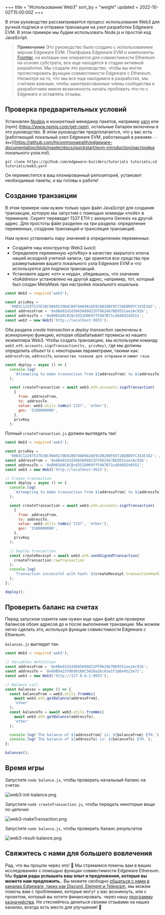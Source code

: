 +++
title = "Использование Web3"
sort_by = "weight"
updated = 2022-10-02T15:00:00Z
+++

В этом руководстве рассматривается процесс использования Web3 для ручной подписи и отправки транзакции на узел разработки Edgeware EVM. В этом примере мы будем использовать Node.js и простой код JavaScript.

> **Примечание** Это руководство было создано с использованием версии Edgeware EVM. Платформа Edgeware EVM и компоненты [Frontier](https://github.com/paritytech/frontier), на которые она опирается для совместимости Ethereum на основе субстрата, все еще находятся в стадии активной разработки. Мы создали это руководство, чтобы вы могли протестировать функции совместимости Edgeware с Ethereum. Несмотря на то, что мы все еще находимся в разработке, мы считаем важным, чтобы заинтересованные члены сообщества и разработчики имели возможность начать пробовать что-то с Edgeware и оставлять отзывы.

## Проверка предварительных условий

Установлен [Nodejs](https://nodejs.org/en/) и конкретный менеджер пакетов, например [yarn](https://classic.yarnpkg.com/en/docs/install/#mac-stable) или [npm] (https://www.npmjs.com/get-npm), остальные батареи включены в это руководство. В этом руководстве предполагается, что у вас есть [работающий локальный узел Edgeware EVM, работающий в режиме `--dev`](https://github.com/hicommonwealth/edgeware-documentation/blob/master/docs/quickstart/evm-introduction/настройка локального узла.md).

```
git clone https://github.com/edgeware-builders/tutorials tutorials;cd tutorials/web3;yarn
```

Он переместится в ваш клонированный репозиторий, установит необходимые пакеты, и вы готовы к работе!

## Создание транзакции

В этом примере нам нужен только один файл JavaScript для создания транзакции, которую мы запустим с помощью команды «node» в терминале. Скрипт переведет 1337 ETH с аккаунта Genesis на другой адрес. Для простоты файл разделен на три раздела: определение переменных, создание транзакций и трансляция транзакций.

Нам нужно установить пару значений в определениях переменных:

- Создайте наш конструктор Web3 \(`web3`\)
- Определите переменную «privKey» в качестве закрытого ключа нашей исходной учетной записи, где хранятся все средства при развертывании вашего локального узла Edgeware EVM и что используется для подписи транзакций.
- Установите адрес «от» и «куда», убедившись, что значение «toAddress» установлено на другой адрес, например, тот, который был создан MetaMask при настройке локального кошелька.

```javascript
const Web3 = require('web3');

const privKey =
  '99B3C12287537E38C90A9219D4CB074A89A16E9CDB20BF85728EBD97C343E342'; // Genesis private key
const addressFrom = '0x6Be02d1d3665660d22FF9624b7BE0551ee1Ac91b';
const addressTo = '0xB90168C8CBcd351D069ffFdA7B71cd846924d551';
const web3 = new Web3('http://localhost:9933');
```

Оба раздела _create transaction_ и _deploy transaction_ заключены в асинхронную функцию, которая обрабатывает промисы из нашего экземпляра Web3. Чтобы создать транзакцию, мы используем команду `web3.eth.accounts.signTransaction(tx, privKey)`, где мы должны определить объект tx с некоторыми параметрами, такими как: `addressFrom`, `addressTo`, `количество токенов для отправки` и `лимит газа`.

```javascript
const deploy = async () => {
  console.log(
    `Attempting to make transaction from ${addressFrom} to ${addressTo}`
  );

  const createTransaction = await web3.eth.accounts.signTransaction(
    {
      from: addressFrom,
      to: addressTo,
      value: web3.utils.toWei('1337', 'ether'),
      gas: '2100000000',
    },
    privKey
  );
```

Полный `createTransaction.js` должен выглядеть так!

```javascript
const Web3 = require('web3');

const privKey =
  '99B3C12287537E38C90A9219D4CB074A89A16E9CDB20BF85728EBD97C343E342'; // Genesis private key
const addressFrom = '0x6Be02d1d3665660d22FF9624b7BE0551ee1Ac91b';
const addressTo = '0xB90168C8CBcd351D069ffFdA7B71cd846924d551';
const web3 = new Web3('http://localhost:9933');

// Create transaction
const deploy = async () => {
  console.log(
    `Attempting to make transaction from ${addressFrom} to ${addressTo}`
  );

  const createTransaction = await web3.eth.accounts.signTransaction(
    {
      from: addressFrom,
      to: addressTo,
      value: web3.utils.toWei('1337', 'ether'),
      gas: '2100000000',
    },
    privKey
  );

  // Deploy transaction
  const createReceipt = await web3.eth.sendSignedTransaction(
    createTransaction.rawTransaction
  );
  console.log(
    `Transaction successful with hash: ${createReceipt.transactionHash}`
  );
};

deploy();
```

## Проверить баланс на счетах

Перед запуском скрипта нам нужен еще один файл для проверки балансов обоих адресов до и после выполнения транзакции. Мы можем легко сделать это, используя функции совместимости Edgeware с Ethereum.

`balances.js` выглядит так:

```javascript
const Web3 = require('web3');

// Variables definition
const addressFrom = '0x6Be02d1d3665660d22FF9624b7BE0551ee1Ac91b';
const addressTo = '0x6bB5423f0Dd01B8C5028a1bc01e1f1bDe4523e72';
const web3 = new Web3('http://127.0.0.1:9933');

// Balance call
const balances = async () => {
  const balanceFrom = web3.utils.fromWei(
    await web3.eth.getBalance(addressFrom),
    'ether'
  );
  const balanceTo = await web3.utils.fromWei(
    await web3.eth.getBalance(addressTo),
    'ether'
  );

  console.log(`The balance of ${addressFrom} is: ${balanceFrom} ETH.`);
  console.log(`The balance of ${addressTo} is: ${balanceTo} ETH.`);
};

balances();
```

## Время игры

Запустите `node balance.js`, чтобы проверить начальный баланс на счетах.

![web3-init-balance.png](../../.gitbook/assets/web3-init-balance.png)

Запустите `node createTransaction.js`, чтобы передать некоторые вещи по цепочке

![web3-makeTransaction.png](../../.gitbook/assets/web3-makeTransaction.png)

Запустите `node balance.js`, чтобы проверить баланс результатов

![web3-result-balance.png](../../.gitbook/assets/web3-result-balance.png)

## Свяжитесь с нами для большего вовлечения

Рад, что вы прошли через это! 🥰 Мы стремимся помочь вам в ваших исследованиях с помощью функции совместимости Edgeware Ethereum. Мы **будем рады услышать ваш опыт и предложения, которые вы можете нам предложить.**. Вы можете свободно [общаться с нами в каналах Edgeware, таких как Discord, Element и Telegram](https://linktr.ee/edg_developers), мы можем помочь вам с проблемами, которые могут у вас возникнуть, или с проектом, который вы хотите финансировать. через нашу [программу казначейства](https://docs.edgewa.re/edgeware-runtime/treasury). Не стесняйтесь делиться своими отзывами на наших каналах, всегда есть место для улучшения! 🙌

